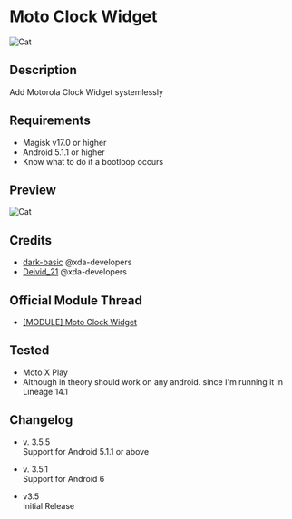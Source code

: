 # Moto Clock Widget
![Cat](https://github.com/dark-basic/GithubIUmgDark/raw/master/Webp.net-resizeimage.png)

## Description
Add Motorola Clock Widget systemlessly

## Requirements
* Magisk v17.0 or higher
* Android 5.1.1 or higher
* Know what to do if a bootloop occurs


## Preview
![Cat](https://lh3.googleusercontent.com/mxg0KHsP3otydflPn2ZX33OimQdbvAf27a5-h39RlxX6ycngEOKQ_WamTahBAsBfGcbGPt7A0siMX6LzJrVgIQc21tp9Bm1_DGKNagRevApXNo3kJpsO0bG0Vjj9xVB5Wt52EIKhbGKFI_RRKIuIXMqReLt5OeqJQj0JsQ4LwuPIZPsY41WHRC5w1TPyLzhuleXRQ5iwrK8_6Nn8lC26quTpJruEi_JDXFsLp_czMn05QoShMjalRKEUF71n_JEz_Wd-XTd1GzAcGVqtJ_0jp2QS0lbFUBvdublPO1XO86WDqXYarg6YZpRqIBqRfL_rpS6oeFUUx_D9Wq_xEBIl-kk6-b4RE2mqCFPU2Uc8CS023fLAJdiB-9y_zX7kQscOzqyJjCCKOh2XXP0jsXbF64zsppD-LOmV6eAICVu2bDlDKLF1sc80CS1ffqFMCp-PLKlyvNE_xnqTx6XW2_nfRilD1pU0NxmVhNV7pdPQPMDLJICTwBk7rRouXSDuLOmKf7GaFVMya9vZBYDnv1OnX4_zknJ-dAs71ftY-fEtOM_uQ3PR9ZQKmlN0U0c6o6gqAov_82wKWoWYnC23KaNX73jeoSV49rmvqM_0Rp7E7NRAgagU97YPktQWf6zGEwfsk1VIC_4lnqAHPYauI84mpjLyv8d00zW3DPquS0ugqnZxbO-42W8_S0zGhg=w325-h577-no)

## Credits
* <a href="https://forum.xda-developers.com/member.php?u=7922511">dark-basic</a> @xda-developers <br> 
* <a href="https://forum.xda-developers.com/member.php?u=7201331">Deivid_21</a>  @xda-developers <br> 

## Official Module Thread
* <a href="https://forum.xda-developers.com/apps/magisk/module-moto-clock-widget-t3858180">[MODULE] Moto Clock Widget</a>   <br>



## Tested
* Moto X Play
* Although in theory should work on any android. since I'm running it in Lineage 14.1

## Changelog 
* v. 3.5.5 <br>
 Support for Android 5.1.1 or above

* v. 3.5.1 <br>
Support for Android 6 

*  v3.5 <br>
Initial Release

   

